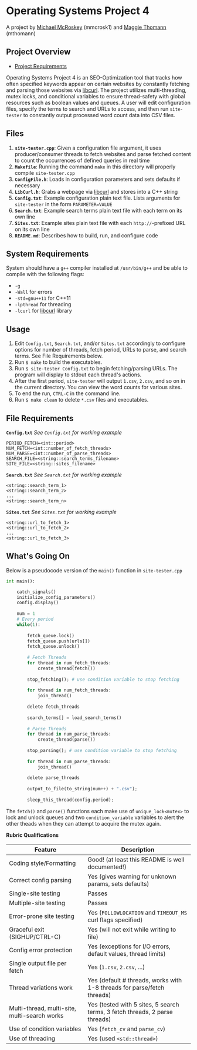 # Operating Systems Project 4

A project by [Michael McRoskey](http://michaelmcroskey.com/) (mmcrosk1) and [Maggie Thomann](http://maggiethomann.com/) (mthomann)

Project Overview
--------

- [Project Requirements](http://www3.nd.edu/~dthain/courses/cse30341/spring2017/project4/project4.html)

Operating Systems Project 4 is an SEO-Optimization tool that tracks how often specified keywords appear on certain websites by constantly fetching and parsing those websites via [libcurl](https://curl.haxx.se/libcurl/). The project utilizes multi-threading, mutex locks, and conditional variables to ensure thread-safety with global resources such as boolean values and queues. A user will edit configuration files, specify the terms to search and URLs to access, and then run `site-tester` to constantly output processed word count data into CSV files.

## Files
1. **`site-tester.cpp`**: Given a configuration file argument, it uses producer/consumer threads to fetch websites and parse fetched content to count the occurrences of defined queries in real time
2. **`Makefile`**: Running the command `make` in this directory will properly compile `site-tester.cpp`
3. **`ConfigFile.h`**: Loads in configuration parameters and sets defaults if necessary
4. **`LibCurl.h`**: Grabs a webpage via [libcurl](https://curl.haxx.se/libcurl/) and stores into a C++ string
5. **`Config.txt`**: Example configuration plain text file. Lists arguments for `site-tester` in the form `PARAMETER=VALUE`
6. **`Search.txt`**: Example search terms plain text file with each term on its own line
7. **`Sites.txt`**: Example sites plain text file with each `http://`-prefixed URL on its own line
8. **`README.md`**: Describes how to build, run, and configure code

## System Requirements
System should have a `g++` compiler installed at `/usr/bin/g++` and be able to compile with the following flags:
- `-g`
- `-Wall` for errors
- `-std=gnu++11` for C++11
- `-lpthread` for threading
- `-lcurl` for [libcurl](https://curl.haxx.se/libcurl/) library 

## Usage
1. Edit `Config.txt`, `Search.txt`, and/or `Sites.txt` accordingly to configure options for number of threads, fetch period, URLs to parse, and search terms. See File Requirements below.
1. Run `$ make` to build the executables.
2. Run `$ site-tester Config.txt` to begin fetching/parsing URLs. The program will display to stdout each thread's actions.
4. After the first period, `site-tester` will output `1.csv`, `2.csv`, and so on in the current directory. You can view the word counts for various sites.
5. To end the run, `CTRL-C` in the command line.
5. Run `$ make clean` to delete `*.csv` files and executables.

## File Requirements

**`Config.txt`**
*See `Config.txt` for working example*
```
PERIOD_FETCH=<int::period>
NUM_FETCH=<int::number_of_fetch_threads>
NUM_PARSE=<int::number_of_parse_threads>
SEARCH_FILE=<string::search_terms_filename>
SITE_FILE=<string::sites_filename>
```

**`Search.txt`**
*See `Search.txt` for working example*
```
<string::search_term_1>
<string::search_term_2>
...
<string::search_term_n>
```

**`Sites.txt`**
*See `Sites.txt` for working example*
```
<string::url_to_fetch_1>
<string::url_to_fetch_2>
...
<string::url_to_fetch_3>
```

## What's Going On

Below is a pseudocode version of the `main()` function in `site-tester.cpp`

```python
int main():

	catch_signals()
	initialize_config_parameters()
	config.display()
	
	num = 1
	# Every period
	while(1):
		
		fetch_queue.lock()
		fetch_queue.push(urls[])
		fetch_queue.unlock()
		
		# Fetch Threads
		for thread in num_fetch_threads:
			create_thread(fetch())
			
		stop_fetching(); # use condition variable to stop fetching
					
		for thread in num_fetch_threads:
			join_thread()
			
		delete fetch_threads
		
		search_terms[] = load_search_terms()
		
		# Parse Threads
		for thread in num_parse_threads:
			create_thread(parse())
			
		stop_parsing(); # use condition variable to stop fetching
					
		for thread in num_parse_threads:
			join_thread()
			
		delete parse_threads
		
		output_to_file(to_string(num++) + ".csv");
		
		sleep_this_thread(config.period);
```

The `fetch()` and `parse()` functions each make use of `unique_lock<mutex>` to lock and unlock queues and two `condition_variable` variables to alert the other theads when they can attempt to acquire the mutex again.

**Rubric Qualifications**

| Feature                        | Description                                                             |
|--------------------------------|-------------------------------------------------------------------------|
| Coding style/Formatting        | Good! (at least this README is well documented!)                        |
| Correct config parsing         | Yes (gives warning for unknown params, sets defaults)                   |
| Single-site testing            | Passes                                                                  |
| Multiple-site testing          | Passes                                                                  |
| Error-prone site testing       | Yes (`FOLLOWLOCATION` and `TIMEOUT_MS` curl flags specified)            |
| Graceful exit (SIGHUP/CTRL-C)  | Yes (will not exit while writing to file)                               |
| Config error protection        | Yes (exceptions for I/O errors, default values, thread limits)          |
| Single output file per fetch   | Yes (`1.csv`, `2.csv`, ...)                                             |
| Thread variations work         | Yes (default # threads, works with 1-8 threads for parse/fetch threads) |
| Multi-thread, multi-site, multi-search works   | Yes (tested with 5 sites, 5 search terms, 3 fetch threads, 2 parse threads) |
| Use of condition variables     | Yes (`fetch_cv` and `parse_cv`)                                         |
| Use of threading               | Yes (used `<std::thread>`)                                              |
